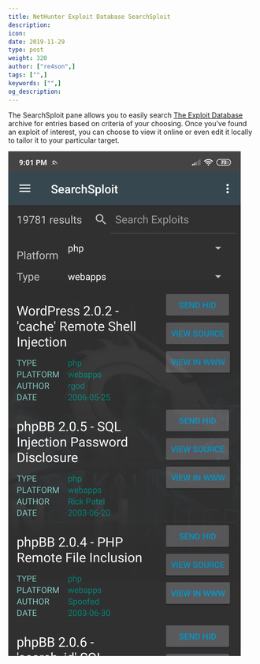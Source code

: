 ```yaml
---
title: NetHunter Exploit Database SearchSploit
description:
icon:
date: 2019-11-29
type: post
weight: 320
author: ["re4son",]
tags: ["",]
keywords: ["",]
og_description:
---
```


The SearchSploit pane allows you to easily search [The Exploit Database](https://www.exploit-db.com/) archive for entries based on criteria of your choosing. Once you've found an exploit of interest, you can choose to view it online or even edit it locally to tailor it to your particular target.

![](./nethunter-searchsploit.png)
